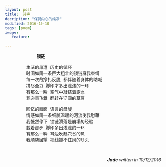 ```yaml
---
layout: post
title: 	诗声	
decription: "保持内心的纯净"
modified: 2016-10-10
tags: [poem]
image:
   feature:

---
```


<pre>
			<b>锁链</b>
				    
		生活的周遭 历史的循环
		时间如同一条巨大粗壮的锁链将我束缚
		每一次的挣扎反脱 都伴随着身体的呐喊
		拼尽全力 脚印才多出浅浅的一环
		有那么一瞬 空气中凝结着露水
		我恣意飞舞 翻转在辽阔的草原
            
		回忆的画面 语言的盘旋
		情感如同一条细腻温暖的河流使我慰藉
		我恍然停下 锁链滑落是崩塌的经验
		载着虚步 脚印多出浅浅的一环
		有那么一瞬 耳边吹起穴谷的风
		我顺势回望 视线抓不住风的尽头

				
</pre>
<footer align="right"><i><b>Jade</b> written in 10/12/2016</i></footer>
